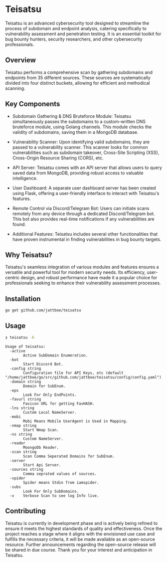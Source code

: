 # Teisatsu

Teisatsu is an advanced cybersecurity tool designed to streamline the process of subdomain and endpoint analysis, catering specifically to vulnerability assessment and penetration testing. It is an essential toolkit for bug bounty hunters, security researchers, and other cybersecurity professionals.

## Overview

Teisatsu performs a comprehensive scan by gathering subdomains and endpoints from 35 different sources. These sources are systematically divided into four distinct buckets, allowing for efficient and methodical scanning.

## Key Components
    
- Subdomain Gathering & DNS Bruteforce Module: Teisatsu simultaneously passes the subdomains to a custom-written DNS bruteforce module, using Golang channels. This module checks the validity of subdomains, saving them in a MongoDB database.

 - Vulnerability Scanner: Upon identifying valid subdomains, they are passed to a vulnerability scanner. This scanner looks for common vulnerabilities such as subdomain takeover, Cross-Site Scripting (XSS), Cross-Origin Resource Sharing (CORS), etc.

- API Server: Teisatsu comes with an API server that allows users to query saved data from MongoDB, providing robust access to valuable intelligence.

- User Dashboard: A separate user dashboard server has been created using Flask, offering a user-friendly interface to interact with Teisatsu's features.

 - Remote Control via Discord/Telegram Bot: Users can initiate scans remotely from any device through a dedicated Discord/Telegram bot. This bot also provides real-time notifications if any vulnerabilities are found.

 - Additional Features: Teisatsu includes several other functionalities that have proven instrumental in finding vulnerabilities in bug bounty targets.

## Why Teisatsu?

Teisatsu's seamless integration of various modules and features ensures a versatile and powerful tool for modern security needs. Its efficiency, user-centric design, and robust performance have made it a popular choice for professionals seeking to enhance their vulnerability assessment processes.

## Installation

```bash
go get github.com/jattboe/teisatsu
```

## Usage


```bash
❯ teisatsu -h
```

```
Usage of teisatsu:
  -active
        Active SubDomain Enumeration.
  -bot
        Start Discord Bot.
  -config string
        Configuration file for API Keys, etc (default "/home/jattboe/go/src/github.com/jattboe/teisatsu/config/config.yaml")
  -domain string
        Domain for SubEnum.
  -eps
        Look For Only EndPoints.
  -favurl string
        Favicon URL for getting FavHASH.
  -lns string
        Custom Local NameServer.
  -mobi
        Mobi Means Mobile UserAgent is Used in Mapping.
  -nmap string
        Start Nmap Scan.
  -ns string
        Custom NameServer.
  -reader
        MoongoDb Reader.
  -scan string
        Scan Comma Seperated Domains for SubEnum.
  -server
        Start Api Server.
  -sources string
        Comma seprated values of sources.
  -spider
        Spider means Stdin from iamspider.
  -subs
        Look For Only SubDomains.
  -v    Verbose Scan to see log Info live.
```

## Contributing

Teisatsu is currently in development phase and is actively being refined to ensure it meets the highest standards of quality and effectiveness. Once the project reaches a stage where it aligns with the envisioned use case and fulfills the necessary criteria, it will be made available as an open-source resource. Further announcements regarding the open-source release will be shared in due course. Thank you for your interest and anticipation in Teisatsu.

